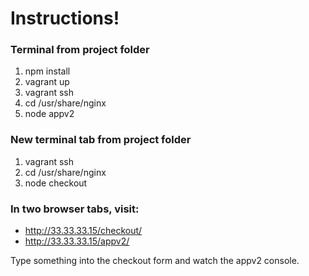 # Instructions!

### Terminal from project folder
1. npm install
1. vagrant up
1. vagrant ssh
1. cd /usr/share/nginx
1. node appv2

### New terminal tab from project folder
1. vagrant ssh
1. cd /usr/share/nginx
1. node checkout

### In two browser tabs, visit:
- http://33.33.33.15/checkout/
- http://33.33.33.15/appv2/

Type something into the checkout form and watch the appv2 console.
